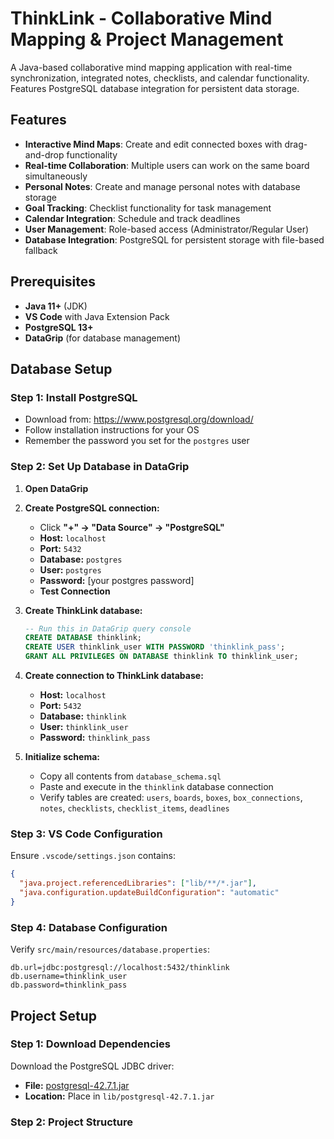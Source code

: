 # ThinkLink - Collaborative Mind Mapping & Project Management

A Java-based collaborative mind mapping application with real-time synchronization, integrated notes, checklists, and calendar functionality. Features PostgreSQL database integration for persistent data storage.

## Features

- **Interactive Mind Maps**: Create and edit connected boxes with drag-and-drop functionality
- **Real-time Collaboration**: Multiple users can work on the same board simultaneously
- **Personal Notes**: Create and manage personal notes with database storage
- **Goal Tracking**: Checklist functionality for task management
- **Calendar Integration**: Schedule and track deadlines
- **User Management**: Role-based access (Administrator/Regular User)
- **Database Integration**: PostgreSQL for persistent storage with file-based fallback

## Prerequisites

- **Java 11+** (JDK)
- **VS Code** with Java Extension Pack
- **PostgreSQL 13+**
- **DataGrip** (for database management)

## Database Setup

### Step 1: Install PostgreSQL

- Download from: https://www.postgresql.org/download/
- Follow installation instructions for your OS
- Remember the password you set for the `postgres` user

### Step 2: Set Up Database in DataGrip

1. **Open DataGrip**
2. **Create PostgreSQL connection:**

   - Click **"+" → "Data Source" → "PostgreSQL"**
   - **Host:** `localhost`
   - **Port:** `5432`
   - **Database:** `postgres`
   - **User:** `postgres`
   - **Password:** [your postgres password]
   - **Test Connection**

3. **Create ThinkLink database:**

   ```sql
   -- Run this in DataGrip query console
   CREATE DATABASE thinklink;
   CREATE USER thinklink_user WITH PASSWORD 'thinklink_pass';
   GRANT ALL PRIVILEGES ON DATABASE thinklink TO thinklink_user;
   ```

4. **Create connection to ThinkLink database:**

   - **Host:** `localhost`
   - **Port:** `5432`
   - **Database:** `thinklink`
   - **User:** `thinklink_user`
   - **Password:** `thinklink_pass`

5. **Initialize schema:**
   - Copy all contents from `database_schema.sql`
   - Paste and execute in the `thinklink` database connection
   - Verify tables are created: `users`, `boards`, `boxes`, `box_connections`, `notes`, `checklists`, `checklist_items`, `deadlines`

### Step 3: VS Code Configuration

Ensure `.vscode/settings.json` contains:

```json
{
  "java.project.referencedLibraries": ["lib/**/*.jar"],
  "java.configuration.updateBuildConfiguration": "automatic"
}
```

### Step 4: Database Configuration

Verify `src/main/resources/database.properties`:

```properties
db.url=jdbc:postgresql://localhost:5432/thinklink
db.username=thinklink_user
db.password=thinklink_pass
```

## Project Setup

### Step 1: Download Dependencies

Download the PostgreSQL JDBC driver:

- **File:** [postgresql-42.7.1.jar](https://repo1.maven.org/maven2/org/postgresql/postgresql/42.7.1/postgresql-42.7.1.jar)
- **Location:** Place in `lib/postgresql-42.7.1.jar`

### Step 2: Project Structure
